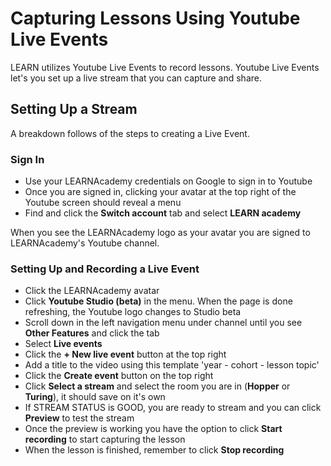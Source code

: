 # Capturing Lessons Using Youtube Live Events

LEARN utilizes Youtube Live Events to record lessons. Youtube Live Events let's you set up a live stream that you can capture and share.

## Setting Up a Stream

A breakdown follows of the steps to creating a Live Event.

### Sign In

- Use your LEARNAcademy credentials on Google to sign in to Youtube
- Once you are signed in, clicking your avatar at the top right of the Youtube screen should reveal a menu
- Find and click the  **Switch account** tab and select **LEARN academy**

When you see the LEARNAcademy logo as your avatar you are signed to LEARNAcademy's Youtube channel.

### Setting Up and Recording a Live Event

- Click the LEARNAcademy avatar
- Click **Youtube Studio (beta)** in the menu. When the page is done refreshing, the Youtube logo changes to Studio beta
- Scroll down in the left navigation menu under channel until you see **Other Features** and click the tab
- Select **Live events**
- Click the **+ New live event** button at the top right
- Add a title to the video using this template 'year - cohort - lesson topic'
- Click the **Create event** button on the top right
- Click **Select a stream** and select the room you are in (**Hopper** or **Turing**), it should save on it's own
- If STREAM STATUS is GOOD, you are ready to stream and you can click **Preview** to test the stream
- Once the preview is working you have the option to click **Start recording** to start capturing the lesson
- When the lesson is finished, remember to click **Stop recording**
